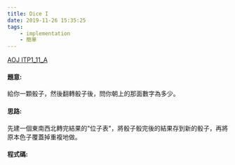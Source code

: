 ```yaml
---
title: Dice I
date: 2019-11-26 15:35:25
tags:
    - implementation
    - 簡單
---
```

[AOJ ITP1_11_A](http://judge.u-aizu.ac.jp/onlinejudge/description.jsp?id=ITP1_11_A)
<!-- more -->

#### 題意:
給你一顆骰子，然後翻轉骰子後，問你朝上的那面數字為多少。

#### 思路:
先建一個東南西北轉完結果的"位子表"，將骰子骰完後的結果存到新的骰子，再將原本色子覆蓋掉重複地做。

#### 程式碼:
<script src="https://gist.github.com/Daviswww/fdd20a2347cfacc7bcc6f8fa78818726.js"></script>